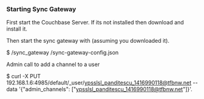 ### Starting Sync Gateway

First start the Couchbase Server. If its not installed then download and install it. 

Then start the sync gateway with (assuming you downloaded it).

$ <sync-gateway-bin-folder>/sync_gateway <location-of-project>/sync-gateway-config.json

Admin call to add a channel to a user

$ curl -X PUT 192.168.1.6:4985/default/_user/ypsslsl_panditescu_1416990118@tfbnw.net --data '{"admin_channels": ["ypsslsl_panditescu_1416990118@tfbnw.net"]}'.
